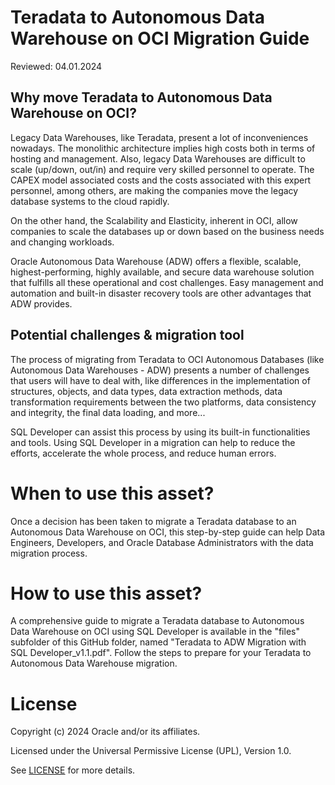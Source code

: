 # Teradata to Autonomous Data Warehouse on OCI Migration Guide

Reviewed: 04.01.2024

## Why move Teradata to Autonomous Data Warehouse on OCI?

Legacy Data Warehouses, like Teradata, present a lot of inconveniences nowadays. The monolithic architecture implies high costs both in terms of hosting and management. Also, legacy Data Warehouses are difficult to scale (up/down, out/in) and require very skilled personnel to operate. The CAPEX model associated costs and the costs associated with this expert personnel, among others, are making the companies move the legacy database systems to the cloud rapidly. 

On the other hand, the Scalability and Elasticity, inherent in OCI, allow companies to scale the databases up or down based on the business needs and changing workloads.

Oracle Autonomous Data Warehouse (ADW) offers a flexible, scalable, highest-performing, highly available, and secure data warehouse solution that fulfills all these operational and cost challenges. Easy management and automation and built-in disaster recovery tools are other advantages that ADW provides.

## Potential challenges & migration tool

The process of migrating from Teradata to OCI Autonomous Databases (like Autonomous Data Warehouses - ADW) presents a number of challenges that users will have to deal with, like differences in the implementation of structures, objects, and data types, data extraction methods, data transformation requirements between the two platforms, data consistency and integrity, the final data loading, and more...

SQL Developer can assist this process by using its built-in functionalities and tools. Using SQL Developer in a migration can help to reduce the efforts, accelerate the whole process, and reduce human errors.

# When to use this asset?

Once a decision has been taken to migrate a Teradata database to an Autonomous Data Warehouse on OCI, this step-by-step guide can help Data Engineers, Developers, and Oracle Database Administrators with the data migration process.

# How to use this asset?

A comprehensive guide to migrate a Teradata database to Autonomous Data Warehouse on OCI using SQL Developer is available in the "files" subfolder of this GitHub folder, named "Teradata to ADW Migration with SQL Developer_v1.1.pdf". Follow the steps to prepare for your Teradata to Autonomous Data Warehouse migration.

# License
 
Copyright (c) 2024 Oracle and/or its affiliates.
 
Licensed under the Universal Permissive License (UPL), Version 1.0.
 
See [LICENSE](https://github.com/oracle-devrel/technology-engineering/blob/main/LICENSE) for more details.
